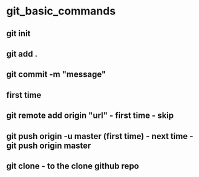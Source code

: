 # git_basic_commands

## git init
## git add .
## git commit -m "message"
## first time
## git remote add origin "url" - first time - skip 
## git push origin -u master (first time) -   next time - git push origin master

## git clone <url>  - to the clone github repo 